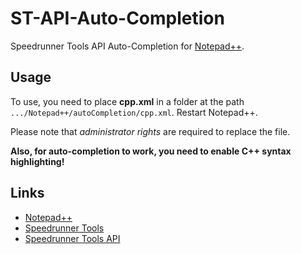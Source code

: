 # ST-API-Auto-Completion
Speedrunner Tools API Auto-Completion for [Notepad++](https://notepad-plus-plus.org/).

## Usage
To use, you need to place **cpp.xml** in a folder at the path `.../Notepad++/autoCompletion/cpp.xml`. Restart Notepad++.

Please note that _administrator rights_ are required to replace the file.

**Also, for auto-completion to work, you need to enable C++ syntax highlighting!**

## Links
* [Notepad++](https://notepad-plus-plus.org/)
* [Speedrunner Tools](https://steamcommunity.com/sharedfiles/filedetails/?id=510955402)
* [Speedrunner Tools API](https://steamcommunity.com/sharedfiles/filedetails/?id=1455798758)
